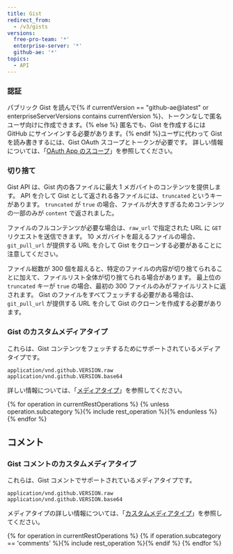 ```yaml
---
title: Gist
redirect_from:
  - /v3/gists
versions:
  free-pro-team: '*'
  enterprise-server: '*'
  github-ae: '*'
topics:
  - API
---
```


### 認証

パブリック Gist を読んで{% if currentVersion == "github-ae@latest" or enterpriseServerVersions contains currentVersion %}、トークンなしで匿名ユーザ向けに作成できます。{% else %} 匿名でも、Gist を作成するには GitHub にサインインする必要があります。{% endif %}ユーザに代わって Gist を読み書きするには、Gist OAuth スコープとトークンが必要です。 詳しい情報については、「[OAuth App のスコープ](/developers/apps/scopes-for-oauth-apps)」を参照してください。

<!-- When an OAuth client does not have the gists scope, the API will return a 404 "Not Found" response regardless of the validity of the credentials. The API will return a 401 "Bad credentials" response if the gists scope was given to the application but the credentials are invalid. -->

### 切り捨て

Gist API は、Gist 内の各ファイルに最大 1 メガバイトのコンテンツを提供します。 API を介して Gist として返される各ファイルには、`truncated` というキーがあります。 `truncated` が `true` の場合、ファイルが大きすぎるためコンテンツの一部のみが `content` で返されました。

ファイルのフルコンテンツが必要な場合は、`raw_url` で指定された URL に `GET` リクエストを送信できます。 10 メガバイトを超えるファイルの場合、`git_pull_url` が提供する URL を介して Gist をクローンする必要があることに注意してください。

ファイル総数が 300 個を超えると、特定のファイルの内容が切り捨てられることに加えて、ファイルリスト全体が切り捨てられる場合があります。 最上位の `truncated` キーが `true` の場合、最初の 300 ファイルのみがファイルリストに返されます。 Gist のファイルをすべてフェッチする必要がある場合は、`git_pull_url` が提供する URL を介して Gist のクローンを作成する必要があります。

### Gist のカスタムメディアタイプ

これらは、Gist コンテンツをフェッチするためにサポートされているメディアタイプです。

    application/vnd.github.VERSION.raw
    application/vnd.github.VERSION.base64

詳しい情報については、「[メディアタイプ](/rest/overview/media-types)」を参照してください。

{% for operation in currentRestOperations %}
  {% unless operation.subcategory %}{% include rest_operation %}{% endunless %}
{% endfor %}

## コメント

### Gist コメントのカスタムメディアタイプ

これらは、Gist コメントでサポートされているメディアタイプです。

    application/vnd.github.VERSION.raw
    application/vnd.github.VERSION.base64

メディアタイプの詳しい情報については、「[カスタムメディアタイプ](/rest/overview/media-types)」を参照してください。

{% for operation in currentRestOperations %}
  {% if operation.subcategory == 'comments' %}{% include rest_operation %}{% endif %}
{% endfor %}
